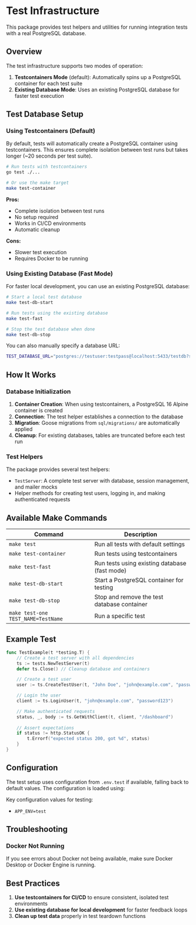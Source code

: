 # Test Infrastructure

This package provides test helpers and utilities for running integration tests with a real PostgreSQL database.

## Overview

The test infrastructure supports two modes of operation:
1. **Testcontainers Mode** (default): Automatically spins up a PostgreSQL container for each test suite
2. **Existing Database Mode**: Uses an existing PostgreSQL database for faster test execution

## Test Database Setup

### Using Testcontainers (Default)

By default, tests will automatically create a PostgreSQL container using testcontainers. This ensures complete isolation between test runs but takes longer (~20 seconds per test suite).

```bash
# Run tests with testcontainers
go test ./...

# Or use the make target
make test-container
```

**Pros:**
- Complete isolation between test runs
- No setup required
- Works in CI/CD environments
- Automatic cleanup

**Cons:**
- Slower test execution
- Requires Docker to be running

### Using Existing Database (Fast Mode)

For faster local development, you can use an existing PostgreSQL database:

```bash
# Start a local test database
make test-db-start

# Run tests using the existing database
make test-fast

# Stop the test database when done
make test-db-stop
```

You can also manually specify a database URL:

```bash
TEST_DATABASE_URL="postgres://testuser:testpass@localhost:5433/testdb?sslmode=disable" go test ./...
```



## How It Works

### Database Initialization

1. **Container Creation**: When using testcontainers, a PostgreSQL 16 Alpine container is created
2. **Connection**: The test helper establishes a connection to the database
3. **Migration**: Goose migrations from `sql/migrations/` are automatically applied
4. **Cleanup**: For existing databases, tables are truncated before each test run

### Test Helpers

The package provides several test helpers:

- `TestServer`: A complete test server with database, session management, and mailer mocks
- Helper methods for creating test users, logging in, and making authenticated requests

## Available Make Commands

| Command | Description |
|---------|-------------|
| `make test` | Run all tests with default settings |
| `make test-container` | Run tests using testcontainers |
| `make test-fast` | Run tests using existing database (fast mode) |
| `make test-db-start` | Start a PostgreSQL container for testing |
| `make test-db-stop` | Stop and remove the test database container |
| `make test-one TEST_NAME=TestName` | Run a specific test |

## Example Test

```go
func TestExample(t *testing.T) {
    // Create a test server with all dependencies
    ts := tests.NewTestServer(t)
    defer ts.Close() // Cleanup database and containers

    // Create a test user
    user := ts.CreateTestUser(t, "John Doe", "john@example.com", "password123")

    // Login the user
    client := ts.LoginUser(t, "john@example.com", "password123")

    // Make authenticated requests
    status, _, body := ts.GetWithClient(t, client, "/dashboard")
    
    // Assert expectations
    if status != http.StatusOK {
        t.Errorf("expected status 200, got %d", status)
    }
}
```

## Configuration

The test setup uses configuration from `.env.test` if available, falling back to default values. The configuration is loaded using:

Key configuration values for testing:
- `APP_ENV=test`

## Troubleshooting

### Docker Not Running
If you see errors about Docker not being available, make sure Docker Desktop or Docker Engine is running.

## Best Practices

1. **Use testcontainers for CI/CD** to ensure consistent, isolated test environments
2. **Use existing database for local development** for faster feedback loops
3. **Clean up test data** properly in test teardown functions